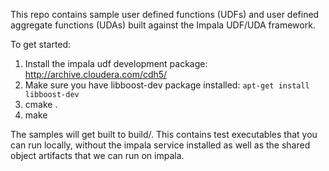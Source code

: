 This repo contains sample user defined functions (UDFs) and user defined aggregate functions (UDAs) built against the Impala UDF/UDA framework.

To get started: 

1. Install the impala udf development package: <http://archive.cloudera.com/cdh5/>
2. Make sure you have libboost-dev package installed: ```apt-get install libboost-dev```
3. cmake .
4. make

The samples will get built to build/. This contains test executables that you can run locally, without the impala service installed as well as the shared object artifacts that we can run on impala.
